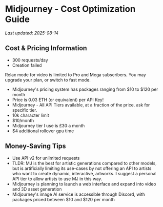 # Midjourney - Cost Optimization Guide

*Last updated: 2025-08-14*

## Cost & Pricing Information

- 300 requests/day
- Creation failed

Relax mode for video is limited to Pro and Mega subscribers. You may upgrade your plan, or switch to fast mode.
- Midjourney's pricing system has packages ranging from $10 to $120 per month
- Price is 0.03 ETH (or equivalent) per API Key!
- Midjourney - All API Tiers available, at a fraction of the price. ask for specific tier.
- 10k character limit
- $10/month
- Midjourney tier I use is £30 a month
- $4 additional rollover gpu time

## Money-Saving Tips

- Use API v2 for unlimited requests
- TLDR: MJ is the best for artistic generations compared to other models, but is artificially limiting its use-cases by not offering an API to artists who want to create dynamic, interactive, artworks. I suggest a personal API tier to allow artists to use MJ in this way.
- Midjourney is planning to launch a web interface and expand into video and 3D asset generation
- Midjourney's image AI service is accessible through Discord, with packages priced between $10 and $120 per month


